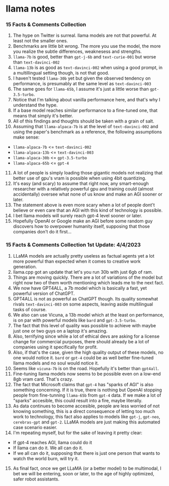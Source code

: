 # llama notes

### 15 Facts & Comments Collection
1. The hype on Twitter is surreal. llama models are not that powerful. At least not the smaller ones.
2. Benchmarks are little bit wrong. The more you use the model, the more you realize the subtle differences, weaknesess and strengths.
3. `llama-7b` is good, better than `gpt-j-6b` and `text-curie-001` but worse than `text-davinci-002`
4. `llama-13b` is as good as `text-davinci-002` when using a good prompt, in a multillingual setting though, is not that good.
5. I haven't tested `llama-30b` yet but given the observed tendency on performance, is presumably at the same level as `text-davinci-003`
6. The same goes for `llama-65b`, I assume it's just a little worse than `gpt-3.5-turbo`.
7. Notice that I'm talking about vanilla performance here, and that's why I understand the hype.
8. If a base model reaches similar performance to a fine-tuned one, that means that simply it's better.
9. All of this findings and thoughts should be taken with a grain of salt.
10. Assuming that `llama-alpaca-7b` is at the level of `text-davinci-002` and using the paper's benchmark as a reference, the following assumptions make sense:
- `llama-alpaca-7b` <= `text-davinci-002`
- `llama-alpaca-13b` <= `text-davinci-003`
- `llama-alpaca-30b` <= `gpt-3.5-turbo`
- `llama-alpaca-65b` <= `gpt-4`
11. A lot of people is simply loading those gigantic models not realizing that better use of gpu's vram is possible when using 4bit quantizing.
12. It's easy (and scary) to assume that right now, any smart-enough researcher with a relatively powerful gpu and training could (almost accidentally) oversee what none of us know and make an AGI sooner or later.
13. The statement above is even more scary when a lot of people dont't believe or even care that an AGI with this kind of technology is possible.
14. I bet llama models will surely reach gpt-4 level sooner or later.
15. Hopefully OpenAI or Google make an AGI before some random guy discovers how to overpower humanity itself, supposing that those companies don't do it first...

### 15 Facts & Comments Collection 1st Update: 4/4/2023
1. LLaMA models are actually pretty useless as factual agents yet a lot more powerful than expected when it comes to creative work generation.
2. llama.cpp got an update that let's you run 30b with just 6gb of ram.
3. Things are moving quickly. There are a lot of variations of the model but right now two of them worth mentioning which leads me to the next fact.
4. We now have GPT4ALL, a 7b model which is basically a fast, yet powerful version of ChatGPT. 
5. GPT4ALL is not as powerful as ChatGPT though. Its quality somewhat rivals `text-davinci-003` on some aspects, leaving aside multilingual tasks of course.
6. We also can use Vicuna, a 13b model which at the least on performance, is on par with powerful models like `bard` and `gpt-3.5-turbo`.
7. The fact that this level of quality was possible to achieve with maybe just one or two guys on a laptop it's amazing.
8. Also, terrifying since while a lot of ethical devs are asking for a license change for commercial purposes, there should already be a lot of companies using it specifically for profit. 
9. Also, if that's the case, given the high quality output of these models, no one would notice it. `bard` or `gpt-4` could be as well better fine-tuned llama models and no soul would notice it.
10. Seems like `vicuna-7b` is on the road. Hopefully it's better than `gpt4all`.
11. Fine-tuning llama models now seems to be possible even on a low-end 8gb vram card. That's crazy.
12. The fact that Microsoft claims that `gpt-4` has "sparks of AGI" is also something concerning. If it is true, there is nothing but OpenAI stopping people from fine-tunning `llama-65b` from `gpt-4` data. If we make a lot of "sparks" accesible, this could result into a fire, maybe literally.
13. As data continues to become accesible, people are less worried of not knowing something, this is a direct consequence of letting too much work to technology, this fact also applies to models like `gpt-j`, `gpt-neo`, `cerebras-gpt` and `gpt-2`. LLaMA models are just making this automated case scenario easier.
14. I'm repeating myself, but for the sake of leaving it pretty clear: 
- If gpt-4 reaches AGI, llama could do it
- If llama can do it. We all can do it.
- If we all can do it, supposing that there is just one person that wants to watch the world burn, will try it.
15. As final fact, once we get LLaMA (or a better model) to be multimodal, I bet we will be entering, soon or later, to the age of highly optimized, safer robot assistants.
